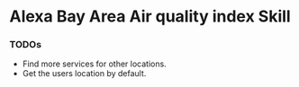 # Alexa Bay Area Air quality index Skill



### TODOs
  * Find more services for other locations.
  * Get the users location by default.
  